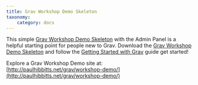 ```yaml
---
title: Grav Workshop Demo Skeleton
taxonomy:
    category: docs
---
```


This simple [Grav Workshop Demo Skeleton](https://github.com/hibbitts-design/grav-skeleton-workshop-demo-site) with the Admin Panel is a helpful starting point for people new to Grav. Download the [Grav Workshop Demo Skeleton](http://hibbittsdesign.org/blog/user/pages/downloads/grav-skeleton-workshop-demo-site.zip) and follow the [Getting Started with Grav](/grav-workshop-materials/getting-started-with-grav) guide get started!

Explore a Grav Workshop Demo site at: <br> [http://paulhibbitts.net/grav/workshop-demo/](http://paulhibbitts.net/grav/workshop-demo/)

